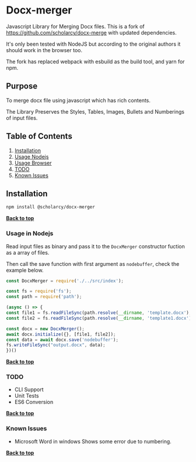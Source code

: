 # Docx-merger

Javascript Library for Merging Docx files.
This is a fork of https://github.com/scholarcy/docx-merge with updated dependencies.

It's only been tested with NodeJS but according to the original authors it should work in the browser too.

The fork has replaced webpack with esbuild as the build tool, and yarn for npm.

## Purpose

To merge docx file using javascript which has rich contents.

The Library Preserves the Styles, Tables, Images, Bullets and Numberings of input files.

## Table of Contents

1. [Installation](#installation)
2. [Usage Nodejs](#usage-nodejs)
3. [Usage Browser](#usage-browser)
4. [TODO](#todo)
5. [Known Issues](#known-issues)

## Installation

  ```bash
  npm install @scholarcy/docx-merger
  ```

**[Back to top](#table-of-contents)**

### Usage in Nodejs

Read input files as binary and pass it to the `DocxMerger` constructor fuction as a array of files.

Then call the save function with first argument as `nodebuffer`, check the example below.

  ```javascript
  const DocxMerger = require('./../src/index');

const fs = require('fs');
const path = require('path');

(async () => {
  const file1 = fs.readFileSync(path.resolve(__dirname, 'template.docx'), 'binary');
  const file2 = fs.readFileSync(path.resolve(__dirname, 'template1.docx'), 'binary');

  const docx = new DocxMerger();
  await docx.initialize({}, [file1, file2]);
  const data = await docx.save('nodebuffer');
  fs.writeFileSync("output.docx", data);
})()
  ```

**[Back to top](#table-of-contents)**

### TODO

- CLI Support
- Unit Tests
- ES6 Conversion

**[Back to top](#table-of-contents)**

### Known Issues

- Microsoft Word in windows Shows some error due to numbering.

**[Back to top](#table-of-contents)**
